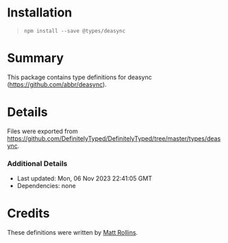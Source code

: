 # Installation
> `npm install --save @types/deasync`

# Summary
This package contains type definitions for deasync (https://github.com/abbr/deasync).

# Details
Files were exported from https://github.com/DefinitelyTyped/DefinitelyTyped/tree/master/types/deasync.

### Additional Details
 * Last updated: Mon, 06 Nov 2023 22:41:05 GMT
 * Dependencies: none

# Credits
These definitions were written by [Matt Rollins](https://github.com/Sicilica).
